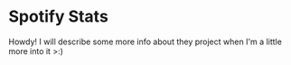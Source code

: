 # Spotify Stats

Howdy! I will describe some more info about they project when I'm a little more into it >:)
